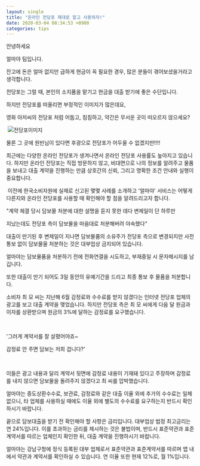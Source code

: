```yaml
---
layout: single
title: "온라인 전당포 제대로 알고 사용하자!"
date: 2020-03-04 08:34:53 +0900
categories: tips
---
```

안녕하세요

얼마야 팀입니다. 


잔고에 돈은 얼마 없지만 급하게 현금이 꼭 필요한 경우, 많은 분들이 겪어보셨을거라고 생각합니다.

전당포는 그럴 때, 본인의 소지품을 맡기고 현금을 대출 받기에 좋은 수단입니다. 


하지만 전당포를 떠올리면 부정적인 이미지가 많은데요, 

영화 아저씨의 전당포 처럼 어둡고, 침침하고, 약간은 무서운 곳이 떠오르지 않으세요? 

​
![전당포이미지]({{site.baseurl}}/assets/img/pawnshop.png)​


물론 그 곳에 원빈님이 있다면 후광으로 전당포가 어두울 수 없겠지만!!!!



최근에는 다양한 온라인 전당포가 생겨나면서 온라인 전당포 사용률도 높아지고 있습니다. 하지만 온라인 전당포는 직접 방문하지 않고, 비대면으로 나의 정보를 알려주고 물품을 보내고 대출 계약을 진행하는 만큼 상호간의 신뢰, 그리고 명확한 조건 안내와 실행이 중요합니다. 

​
이전에 한국소비자원에 실제로 신고된 몇몇 사례를 소개하고 '얼마야' 서비스는 어떻게 다른지와 온라인 전당포를 사용할 때 확인해야 할 점을 알려드리고자 합니다. 

 

"계약 체결 당시 담보물 처분에 대한 설명을 듣지 못한 데다 변제일이 단 하루만 

지났는데도 전당포 측이 담보물을 마음대로 처분해버려 야속했다"


대출이 만기된 후 변제일이 지나면 담보물품의 소유주가 전당포 측으로 변경되지만 사전통보 없이 담보물울 처분하는 것은 대부업상 금지되어 있습니다. 

얼마야는 담보물품을 처분하기 전에 전화연결을 시도하고, 부재중일 시 문자메시지를 남깁니다. 

또한 대출이 만기 되어도 3일 동안의 유예기간을 드리고 최종 통보 후 물품을 처분합니다. 

소비자 최 모 씨는 지난해 6월 감정료와 수수료를 받지 않겠다는 인터넷 전당포 업체의 광고를 보고 대출 계약을 맺었습니다. 하지만 전당포 측은 최 모 씨에게 다음 달 원금과 이자를 상환받으며 원금의 3%에 달하는 감정료를 요구했습니다. 

​


'그러게 계약서를 잘 살폈어야죠~

감정료 안 주면 담보는 저희 겁니다?'

​

이들은 광고 내용과 달리 계약서 뒷면에 감정료 내용이 기재돼 있다고 주장하며 감정료를 내지 않으면 담보물을 돌려주지 않겠다고 최 씨를 압박했습니다. 



얼마야는 중도상환수수료, 보관료, 감정료와 같은 대출 이율 외에 추가의 수수료는 일체 없으니, 타 업체를 사용하실 때에도 이율 외에 별도의 수수료를 요구하는지 반드시 확인하시기 바랍니다. 

끝으로 담보대출을 받기 전 확인해야 할 사항은 금리입니다. 대부업상 법정 최고금리는 연 24%입니다. 이를 초과하는 금리를 제시하는 것은 불법이며,  반드시 표준약관과 표준계약서를 따르는 업체인지 확인한 뒤, 대출 계약을 진행하시기 바랍니다. 

얼마야는 강남구청에 정식 등록된 대부 업체로서 표준약관과 표준계약서를 따르며 앱 내에서 약관과 계약서를 확인하실 수 있습니다. 연 이율 또한 현재 12%로, 월 1%입니다.  